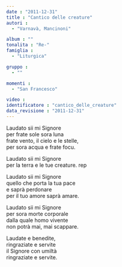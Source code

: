 ```yaml
---
date : "2011-12-31"
title : "Cantico delle creature"
autori : 
  - "Varnavà, Mancinoni"

album : ""
tonalita : "Re-"
famiglia : 
  - "Liturgica"

gruppo : 
  - ""

momenti : 
  - "San Francesco"

video : 
identificatore : "cantico_delle_creature"
data_revisione : "2011-12-31"
---
```

  
  
  
Laudato sii mi Signore  
per frate sole sora luna  
frate vento, il cielo e le stelle,  
per sora acqua e frate focu.  
  
  
  
Laudato sii mi Signore  
per la terra e le tue creature. rep  
  
  
  
  
Laudato sii mi Signore  
quello che porta la tua pace  
e saprà perdonare  
per il tuo amore saprà amare.  
  
  
  
  
Laudato sii mi Signore  
per sora morte corporale  
dalla quale homo vivente  
non potrà mai, mai scappare.  
  
  
  
  
Laudate e benedite,  
ringraziate e servite  
il Signore con umiltà  
ringraziate e servite.  
  
  
  
  
